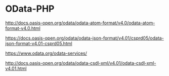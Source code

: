 # OData-PHP

http://docs.oasis-open.org/odata/odata-atom-format/v4.0/odata-atom-format-v4.0.html

https://docs.oasis-open.org/odata/odata-json-format/v4.01/csprd05/odata-json-format-v4.01-csprd05.html

https://www.odata.org/odata-services/

http://docs.oasis-open.org/odata/odata-csdl-xml/v4.01/odata-csdl-xml-v4.01.html

